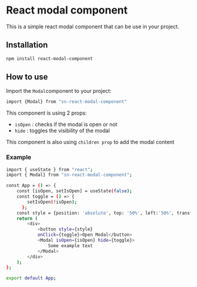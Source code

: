 # React modal component

This is a simple react modal component that can be use in your project.


## Installation

```sh
npm install react-modal-component
```

## How to use

Import the `Modal`component to your project:

```sh
import {Modal} from "sn-react-modal-component"
```

This component is using 2 props:

- `isOpen` : checks if the modal is open or not
- `hide` : toggles the visibility of the modal

This component is also using `children prop` to add the modal content 

### Example

```sh
import { useState } from "react";
import { Modal} from "sn-react-modal-component";

const App = () => {
    const [isOpen, setIsOpen] = useState(false);
    const toggle = () => {
        setIsOpen(!isOpen);
      };
    const style = {position: 'absolute', top: '50%', left:'50%', transform : 'translate (-50%, -50%)'}
    return (
        <div>
            <button style={style} 
            onClick={toggle}>Open Modal</button>
            <Modal isOpen={isOpen} hide={toggle}>
                Some example text
            </Modal>
        </div>
    );
};

export default App;
```
